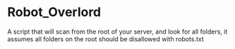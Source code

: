 # Robot_Overlord
A script that will scan from the root of your server, and look for all folders, it assumes all folders on the root should be disallowed with robots.txt
